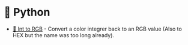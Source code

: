 # 🐍 Python

* [🌈 Int to RGB](https://github.com/Amgelo563/Tiny-Utils/py/int-rgb.py) - Convert a color integrer back to an RGB value (Also to HEX but the name was too long already).